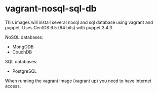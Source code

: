 vagrant-nosql-sql-db
====================

This images will install several nosql and sql database using vagrant and puppet.
Uses CentOS 6.5 (64 bits) with puppet 3.4.3.

NoSQL databases:
* MongODB
* CouchDB

SQL databases:
* PostgreSQL

When running the vagrant image (vagrant up) you need to have internet access.
